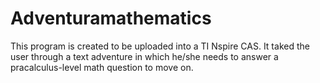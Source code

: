 # Adventuramathematics
This program is created to be uploaded into a TI Nspire CAS. It taked the user through a text adventure in which he/she needs to answer a pracalculus-level math question to move on.
